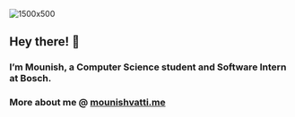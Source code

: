 ![1500x500](https://github.com/user-attachments/assets/ece63139-1272-47a4-9719-37e0222b2aa5)

## Hey there! 👋

### I’m Mounish, a Computer Science student and Software Intern at Bosch.

### More about me @ [mounishvatti.me](https://mounishvatti.me)
